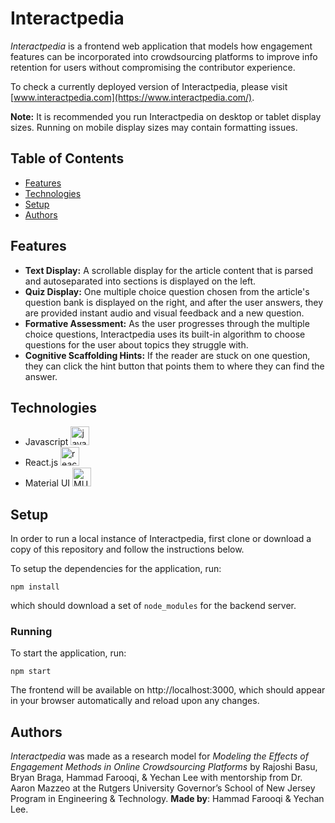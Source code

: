 # Interactpedia

_Interactpedia_ is a frontend web application that models how engagement features can be incorporated into crowdsourcing platforms to improve info retention for users without compromising the contributor experience.

To check a currently deployed version of Interactpedia, please visit [www.interactpedia.com](https://www.interactpedia.com/).

**Note:** It is recommended you run Interactpedia on desktop or tablet display sizes. Running on mobile display sizes may contain formatting issues.

## Table of Contents
- [Features](https://github.com/hammadfarooqi/Interactpedia/#features)
- [Technologies](https://github.com/hammadfarooqi/Interactpedia/#technologies)
- [Setup](https://github.com/hammadfarooqi/Interactpedia/#setup)
- [Authors](https://github.com/hammadfarooqi/Interactpedia/#authors)

## Features

- **Text Display:** A scrollable display for the article content that is parsed and autoseparated into sections is displayed on the left.
- **Quiz Display:** One multiple choice question chosen from the article's question bank is displayed on the right, and after the user answers, they are provided instant audio and visual feedback and a new question.
- **Formative Assessment:** As the user progresses through the multiple choice questions, Interactpedia uses its built-in algorithm to choose questions for the user about topics they struggle with.
- **Cognitive Scaffolding Hints:** If the reader are stuck on one question, they can click the hint button that points them to where they can find the answer.

## Technologies
 - Javascript <img src="https://seeklogo.com/images/J/javascript-logo-8892AEFCAC-seeklogo.com.png" alt="javascript" width="30px">
 - React.js <img src="https://cdn4.iconfinder.com/data/icons/logos-3/600/React.js_logo-512.png" alt="react.js" width="30px">
 - Material UI <img src="https://v4.mui.com/static/logo.png" alt="MUI" height="30px">

## Setup
In order to run a local instance of Interactpedia, first clone or download a copy of this repository and follow the instructions below.

To setup the dependencies for the application, run:
```
npm install
```
which should download a set of `node_modules` for the backend server.

### Running
To start the application, run:
```
npm start
```
The frontend will be available on http://localhost:3000, which should appear in your browser automatically and reload upon any changes.

## Authors
_Interactpedia_ was made as a research model for _Modeling the Effects of Engagement Methods in Online Crowdsourcing Platforms_ by Rajoshi Basu, Bryan Braga, Hammad Farooqi, & Yechan Lee with mentorship from Dr. Aaron Mazzeo at the Rutgers University Governor’s School of New Jersey Program in Engineering & Technology. **Made by**: Hammad Farooqi & Yechan Lee.